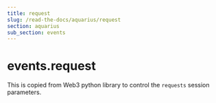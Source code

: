 ```yaml
---
title: request
slug: /read-the-docs/aquarius/request
section: aquarius
sub_section: events
---
```

<a name="events.request"></a>
# events.request

This is copied from Web3 python library to control the `requests`
session parameters.

